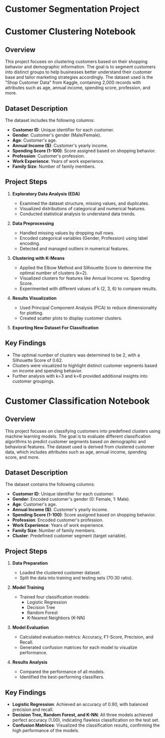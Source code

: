 # Customer Segmentation Project

# Customer Clustering Notebook

## Overview
This project focuses on clustering customers based on their shopping behavior and demographic information. The goal is to segment customers into distinct groups to help businesses better understand their customer base and tailor marketing strategies accordingly. The dataset used is the "Shop Customer Data" from Kaggle, containing 2,000 records with attributes such as age, annual income, spending score, profession, and more.

## Dataset Description
The dataset includes the following columns:
- **Customer ID**: Unique identifier for each customer.
- **Gender**: Customer's gender (Male/Female).
- **Age**: Customer's age.
- **Annual Income ($)**: Customer's yearly income.
- **Spending Score (1-100)**: Score assigned based on shopping behavior.
- **Profession**: Customer's profession.
- **Work Experience**: Years of work experience.
- **Family Size**: Number of family members.

## Project Steps
1. **Exploratory Data Analysis (EDA)**
   - Examined the dataset structure, missing values, and duplicates.
   - Visualized distributions of categorical and numerical features.
   - Conducted statistical analysis to understand data trends.

2. **Data Preprocessing**
   - Handled missing values by dropping null rows.
   - Encoded categorical variables (Gender, Profession) using label encoding.
   - Detected and managed outliers in numerical features.

3. **Clustering with K-Means**
   - Applied the Elbow Method and Silhouette Score to determine the optimal number of clusters (k=2).
   - Visualized clusters for features like Annual Income vs. Spending Score.
   - Experimented with different values of k (2, 3, 6) to compare results.

4. **Results Visualization**
   - Used Principal Component Analysis (PCA) to reduce dimensionality for plotting.
   - Created scatter plots to display customer clusters.

5. **Exporting New Dataset For Classification**
   
## Key Findings
- The optimal number of clusters was determined to be 2, with a Silhouette Score of 0.62.
- Clusters were visualized to highlight distinct customer segments based on income and spending behavior.
- Further analysis with k=3 and k=6 provided additional insights into customer groupings.



# Customer Classification Notebook

## Overview
This project focuses on classifying customers into predefined clusters using machine learning models. The goal is to evaluate different classification algorithms to predict customer segments based on demographic and behavioral features. The dataset used is derived from clustered customer data, which includes attributes such as age, annual income, spending score, and more.

## Dataset Description
The dataset contains the following columns:
- **Customer ID**: Unique identifier for each customer.
- **Gender**: Encoded customer's gender (0: Female, 1: Male).
- **Age**: Customer's age.
- **Annual Income ($)**: Customer's yearly income.
- **Spending Score (1-100)**: Score assigned based on shopping behavior.
- **Profession**: Encoded customer's profession.
- **Work Experience**: Years of work experience.
- **Family Size**: Number of family members.
- **Cluster**: Predefined customer segment (target variable).

## Project Steps
1. **Data Preparation**
   - Loaded the clustered customer dataset.
   - Split the data into training and testing sets (70:30 ratio).

2. **Model Training**
   - Trained four classification models:
     - Logistic Regression
     - Decision Tree
     - Random Forest
     - K-Nearest Neighbors (K-NN)

3. **Model Evaluation**
   - Calculated evaluation metrics: Accuracy, F1-Score, Precision, and Recall.
   - Generated confusion matrices for each model to visualize performance.

4. **Results Analysis**
   - Compared the performance of all models.
   - Identified the best-performing classifiers.

## Key Findings
- **Logistic Regression**: Achieved an accuracy of 0.90, with balanced precision and recall.
- **Decision Tree, Random Forest, and K-NN**: All three models achieved perfect accuracy (1.00), indicating flawless classification on the test set.
- **Confusion Matrices**: Visualized the classification results, confirming the high performance of the models.

